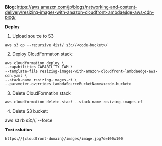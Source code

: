 **Blog:** https://aws.amazon.com/jp/blogs/networking-and-content-delivery/resizing-images-with-amazon-cloudfront-lambdaedge-aws-cdn-blog/

**Deploy**

1. Upload source to S3

```
aws s3 cp --recursive dist/ s3://<code-bucket>/
```

2. Deploy CloudFormation stack:

```
aws cloudformation deploy \
--capabilities CAPABILITY_IAM \
--template-file resizing-images-with-amazon-cloudfront-lambdaedge-aws-cdn.yaml \
--stack-name resizing-images-cf \
--parameter-overrides LambdaSourceBucketName=<code-bucket>
```

3. Delete CloudFormation stack

```
aws cloudformation delete-stack --stack-name resizing-images-cf
```

4. Delete S3 bucket: 

aws s3 rb s3://<code-bucket>/ --force

**Test solution**

```
https://{cloudfront-domain}/images/image.jpg?d=100x100
```
